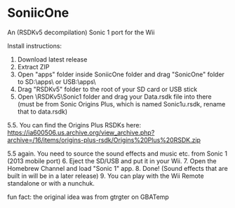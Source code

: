 # SoniicOne
An (RSDKv5 decompilation) Sonic 1 port for the Wii

Install instructions:
1. Download latest release
2. Extract ZIP
3. Open "apps" folder inside SoniicOne folder and drag "SonicOne" folder to SD:\apps\ or USB:\apps\
4. Drag "RSDKv5" folder to the root of your SD card or USB stick
5. Open \RSDKv5\Sonic1 folder and drag your Data.rsdk file into there (must be from Sonic Origins Plus, which is named Sonic1u.rsdk, rename that to data.rsdk)
   
5.5. You can find the Origins Plus RSDKs here: https://ia600506.us.archive.org/view_archive.php?archive=/16/items/origins-plus-rsdk/Origins%20Plus%20RSDK.zip

5.5 again. You need to source the sound effects and music etc. from Sonic 1 (2013 mobile port)
6. Eject the SD/USB and put it in your Wii.
7. Open the Homebrew Channel and load "Sonic 1" app.
8. Done! (Sound effects that are built in will be in a later release)
9. You can play with the Wii Remote standalone or with a nunchuk.
















fun fact: the original idea was from gtrgter on GBATemp
